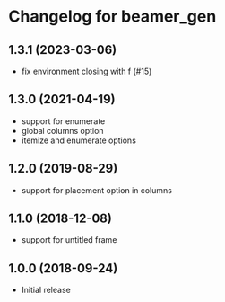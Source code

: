 Changelog for beamer_gen
========================

1.3.1 (2023-03-06)
------------------

* fix environment closing with f (#15)


1.3.0 (2021-04-19)
------------------
* support for enumerate
* global columns option
* itemize and enumerate options


1.2.0 (2019-08-29)
------------------
* support for placement option in columns


1.1.0 (2018-12-08)
------------------
* support for untitled frame


1.0.0 (2018-09-24)
------------------
* Initial release
